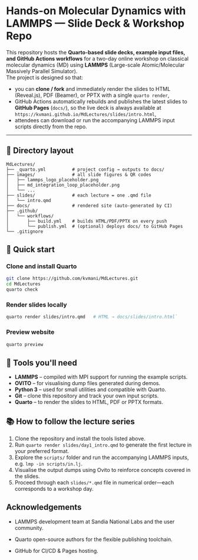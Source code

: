 # Hands-on Molecular Dynamics with LAMMPS — Slide Deck & Workshop Repo

This repository hosts the **Quarto-based slide decks, example input files, and GitHub Actions workflows** for a two-day online workshop on classical molecular dynamics (MD) using **LAMMPS** (Large-scale Atomic/Molecular Massively Parallel Simulator).  
The project is designed so that:

* you can **clone / fork** and immediately render the slides to HTML (Reveal.js), PDF (Beamer), or PPTX with a single `quarto render`,  
* GitHub Actions automatically rebuilds and publishes the latest slides to **GitHub Pages** (`docs/`), so the live deck is always available at  
  `https://kvmani.github.io/MdLectures/slides/intro.html`,  
* attendees can download or run the accompanying LAMMPS input scripts directly from the repo.

---

## 📂 Directory layout

```text
MdLectures/
├── _quarto.yml          # project config → outputs to docs/
├── images/              # all slide figures & QR codes
│   ├── lammps_logo_placeholder.png
│   ├── md_integration_loop_placeholder.png
│   └── ...
├── slides/              # each lecture = one .qmd file
│   └── intro.qmd
├── docs/                # rendered site (auto-generated by CI)
├── .github/
│   └── workflows/
│       ├── build.yml    # builds HTML/PDF/PPTX on every push
│       └── publish.yml  # (optional) deploys docs/ to GitHub Pages
└── .gitignore

```

## 🚀 Quick start

### Clone and install Quarto
```bash
git clone https://github.com/kvmani/MdLectures.git
cd MdLectures
quarto check
```

### Render slides locally
```bash
quarto render slides/intro.qmd   # HTML → docs/slides/intro.html`

```

### Preview website
```bash
quarto preview
```

## 🔧 Tools you'll need

- **LAMMPS** – compiled with MPI support for running the example scripts.
- **OVITO** – for visualising dump files generated during demos.
- **Python 3** – used for small utilities and compatible with Quarto.
- **Git** – clone this repository and track your own input scripts.
- **Quarto** – to render the slides to HTML, PDF or PPTX formats.

## 📚 How to follow the lecture series

1. Clone the repository and install the tools listed above.
2. Run `quarto render slides/day1_intro.qmd` to generate the first lecture in your preferred format.
3. Explore the `scripts/` folder and run the accompanying LAMMPS inputs, e.g. `lmp -in scripts/in.lj`.
4. Visualise the output dumps using Ovito to reinforce concepts covered in the slides.
5. Proceed through each `slides/*.qmd` file in numerical order—each corresponds to a workshop day.


## Acknowledgements

* LAMMPS development team at Sandia National Labs and the user community.

* Quarto open-source authors for the flexible publishing toolchain.

* GitHub for CI/CD & Pages hosting.
